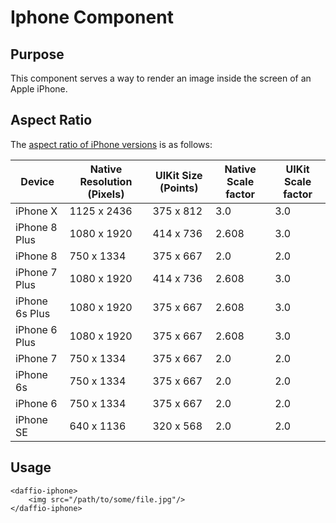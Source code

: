 # Iphone Component

## Purpose
This component serves a way to render an image inside the screen of an Apple iPhone.

## Aspect Ratio
The [aspect ratio of iPhone versions](https://developer.apple.com/library/archive/documentation/DeviceInformation/Reference/iOSDeviceCompatibility/Displays/Displays.html) is as follows:

|Device|Native Resolution (Pixels)|UIKit Size (Points)|Native Scale factor|UIKit Scale factor|
|--- |--- |--- |--- |--- |
|iPhone X|1125 x 2436|375 x 812|3.0|3.0|
|iPhone 8 Plus|1080 x 1920|414 x 736|2.608|3.0|
|iPhone 8|750 x 1334|375 x 667|2.0|2.0|
|iPhone 7 Plus|1080 x 1920|414 x 736|2.608|3.0|
|iPhone 6s Plus|1080 x 1920|375 x 667|2.608|3.0|
|iPhone 6 Plus|1080 x 1920|375 x 667|2.608|3.0|
|iPhone 7|750 x 1334|375 x 667|2.0|2.0|
|iPhone 6s|750 x 1334|375 x 667|2.0|2.0|
|iPhone 6|750 x 1334|375 x 667|2.0|2.0|
|iPhone SE|640 x 1136|320 x 568|2.0|2.0|

## Usage
```
<daffio-iphone>
    <img src="/path/to/some/file.jpg"/>
</daffio-iphone>
```